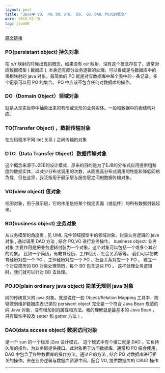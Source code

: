 ```yaml
---
layout: post
title: "Java中 VO、 PO、DO、DTO、 BO、 QO、DAO、POJO的概念"
date: 2018-01-19 
tag: javaSE
---
```


[原文链接](http://www.hollischuang.com/archives/553)

### PO(persistant object) 持久对象

<p>在 o/r 映射的时候出现的概念，如果没有 o/r 映射，没有这个概念存在了。通常对应数据模型 ( 数据库 ), 本身还有部分业务逻辑的处理。可以看成是与数据库中的表相映射的 java 对象。最简单的 PO 就是对应数据库中某个表中的一条记录，多个记录可以用 PO 的集合。 PO 中应该不包含任何对数据库的操作。</p>



### DO（Domain Object）领域对象

<p>就是从现实世界中抽象出来的有形或无形的业务实体。一般和数据中的表结构对应。</p>

### TO(Transfer Object) ，数据传输对象


<p>在应用程序不同 tie( 关系 ) 之间传输的对象</p>

### DTO（Data Transfer Object）数据传输对象


<p>这个概念来源于J2EE的设计模式，原来的目的是为了EJB的分布式应用提供粗粒度的数据实体，以减少分布式调用的次数，从而提高分布式调用的性能和降低网络负载，但在这里，我泛指用于展示层与服务层之间的数据传输对象。</p>

### VO(view object) 值对象


<p>视图对象，用于展示层，它的作用是把某个指定页面（或组件）的所有数据封装起来。</p>

### BO(business object) 业务对象


<p>从业务模型的角度看 , 见 UML 元件领域模型中的领域对象。封装业务逻辑的 java 对象 , 通过调用 DAO 方法 , 结合 PO,VO 进行业务操作。 business object: 业务对象 主要作用是把业务逻辑封装为一个对象。这个对象可以包括一个或多个其它的对象。 比如一个简历，有教育经历、工作经历、社会关系等等。 我们可以把教育经历对应一个 PO ，工作经历对应一个 PO ，社会关系对应一个 PO 。 建立一个对应简历的 BO 对象处理简历，每个 BO 包含这些 PO 。 这样处理业务逻辑时，我们就可以针对 BO 去处理。</p>

### POJO(plain ordinary java object) 简单无规则 java 对象


<p>纯的传统意义的 java 对象。就是说在一些 Object/Relation Mapping 工具中，能够做到维护数据库表记录的 persisent object 完全是一个符合 Java Bean 规范的纯 Java 对象，没有增加别的属性和方法。我的理解就是最基本的 Java Bean ，只有属性字段及 setter 和 getter 方法！。</p>

### DAO(data access object) 数据访问对象

<p>是一个 sun 的一个标准 j2ee 设计模式， 这个模式中有个接口就是 DAO ，它负持久层的操作。为业务层提供接口。此对象用于访问数据库。通常和 PO 结合使用， DAO 中包含了各种数据库的操作方法。通过它的方法 , 结合 PO 对数据库进行相关的操作。夹在业务逻辑与数据库资源中间。配合 VO, 提供数据库的 CRUD 操作</p>

----------
